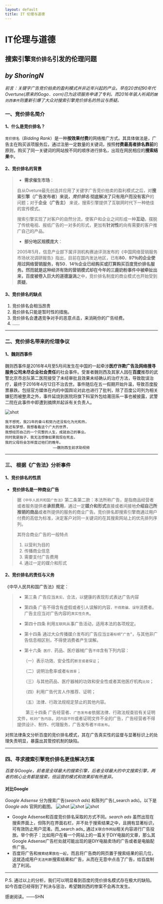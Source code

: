 ```yaml
---
layout: default
title: IT 伦理与道德
---
```

# IT伦理与道德
## 搜索引擎`竞价排名`引发的伦理问题
_by ShoringN_
---
_前言：关键字广告竞价拍卖的盈利模式并非近年兴起的产业。早在20世纪90年代Overtune(原来的Gogo．corn)已为这项服务申请了专利。而2016年骇人听闻的`魏则西事件`则重新引爆了大众对搜索引擎竞价排名的热议与质疑。_


### 一、竞价排名简介
#### 1、什么是竞价排名？
`竞价排名`（_Bidding Rank_）是一种**按效果付费**的网络推广方式。其具体做法是，广告主在购买该项服务后，通过注册一定数量的关键词，按照**付费最高者排名靠前**的原则，购买了同一关键词的网站按不同的顺序进行排名，出现在网民相应的**搜索结果**中。

#### 2、竞价排名的背景
>* **需求催生市场**：
>
>自从Oveture最先创造并应用了关键字广告竞价拍卖的盈利模式之后，对**搜索引擎（广告发布者）**来说，_竞价排名_ 彻底解决了只有用户而没有**客户**的问题；对于**企业（广告主）** 来说，搜索引擎提供了互联网时代下一种绝佳的宣传模式。
>
>搜索引擎实现了对客户的自然分流，使客户和企业之间形成一种**互动**，摆脱了传统电视、报纸广告的一对多的形式，更加有**针对性**的向有需要的客户推广自己的产品。
>
> * **部分地区规模庞大**：
>
>2005年5月，信息产业部下属评测机构赛迪评测发布的《中国网络营销服务市场状况调研报告》指出，目前在国内发达地区，已有**80．97％**的企业使用过网络营销服务，有50．14％企业已经购买或打算购买百度竞价排名服务。然而就是这种经济有效的营销模式却在今年的三鹿奶粉事件中被牵扯出来，百度被卷入巨大的**道德漩涡**之中，竞价排名制度的商业模式也开始受到**质疑**。

#### 3、竞价排名的缺点
1. 竞价排名会相当昂贵
2. 竟价排名只能是暂时性的措施。
3. 竞价排名会遭遇竞争对手的恶意点击，来消耗你的广告经费。
4. ……

**** 
### 二、竞价排名带来的伦理争议
#### 1、魏则西事件
魏则西事件是2016年4月至5月间发生在中国的一起牵涉**医疗诈欺广告及网络搜寻服务公司未尽企业社会责任**的社会事件。受害者魏则西及其家人因在**百度**推荐的武警北京市总队第二医院接受了未经审批且效果未经确认的治疗方法，导致耽误治疗，最终于2016年4月12日不治去世。事件随后在五一假期开始升温，导致百度股票暴跌。包括官方媒体在内的中国舆论对此也进行了批判，除了百度公司列为相关嫌犯而被整肃之外，事件延烧到医院将旗下科室外包给莆田系一事也被披露，武警二院在此事件中即遭到摘牌并起诉有关负责人。

![shot](images/lab1105.png)
```
我不想死，我21年的奋斗和努力还没有化为光和热，
我还有梦想，我想看看这个广大的世界，
我想经历自己的一个完整的人生，成就自己的事业。
同时我是独子，我无法想像如果我现在死去，
我的父母将会怎样度过他们的晚年。
                      ——魏则西生前求助视频
```
****

### 三、 根据《广告法》分析事件
#### 1、竞价排名的性质
* **竞价排名是一种商业广告**
> 据`《中华人民共和国广告法》`第二条第二款：本法所称广告，是指商品经营者或者服务提供者**承担费用**，通过一定**媒介和形式**直接或者间接地**介绍自己所推销的商品**或者所提供的服务的商业广告。竞价排名即搜索引擎商通过用户付费的高低为标准，决定客户对同一关键词的在其搜索网站上的优先排列序列。
>
> 其符合商业广告的一般特点
> 1. 以营利为目的
> 2. 传播商业信息
> 3. 需要支付广告费用
> 4. 通过一定的媒介和形式

#### 2、竞价排名的责任与义务
《中华人民共和国广告法》规定：
>* 第三条 广告应当`真实`、合法，以健康的表现形式表达广告内容
>
>* 第四条 广告不得含有虚假或者引人误解的内容`，不得欺骗、误导`消费者。广告主应当对广告内容的`真实性负责`。
>
> * 第四十四条 利用`互联网`从事广告活动，适用本法的各项规定。
>
>* 第十四条 通过大众传播媒介发布的广告应当`显著标明“广告”`，与其他非广告信息相区别，不得使消费者产生误解。
>
>* 第十六条` 医疗、`药品、医疗器械广告`不得`含有下列内容：
>
>　　（一）表示功效、安全性的`断言或者保证`；
>
>　　（二）说明治愈率或者`有效率`；
>
>　　（三）与其他药品、医疗器械的功效和安全性或者其他医疗机构`比较`；
>
>　　（四）利用广告代言人作推荐、证明；
>
>　　（五）法律、行政法规规定禁止的其他内容。
>
>　　第三十四条 广告经营者、`广告发布者`依据法律、行政法规查验有关证明文件，`核对广告内容`。对`内容不符`或者证明文件不全的广告，广告经营者不得提供设计、制作、代理服务，广告发布者`不得发布`。

对照法律条文分析百度的竞价排名模式，其在广告真实性的监督与显著标识上的处理失责明显，暴露出其管控机制的缺陷。

--- 

### 四、寻求搜索引擎竞价排名更佳解决方案
_百度与Google，前者是全球最大的搜索引擎，后者全球最大的中文搜索引擎，两者的核心业务都是搜索，但运营的模式和效果却有所差异。_
#### 对比Google
_Google Adsense_ 分为搜索广告(_search ads_) 和陈列广告(_search ads)。以下是 _Google ads_ 官网的截图。
![shot](images/lab1102.png)
![shot](images/lab1103.png)
![shot](images/lab1104.png)
* Google Adsense和百度竞价排名采取的方式不同。_search ads_ 虽然出现在搜索界面上，但陈列在界面右栏，并不处于搜索结果之中，且拥有显著标识，可有效防止用户混淆。而_search ads_ 通过`关联合作网站`相关内容进行广告投放。举个例子：比如用户在看一个网站上的一篇关于DIY电脑的文章，那么其Google Adsense广告栏处就可能出现的是DIY电脑卖场的广告或者是电脑配件广告。
* 百度将广告和`搜索结果放在一起`，而且将广告商的网页置于搜索结果的前几位，这就造成用户`无法判断`搜索结果和广告，从而在无意中点击了广告，给百度制造了利润。
---
P.S. 通过以上的分析，我们可以明显看到百度的竞价排名模式存在极大的缺陷。如今百度已经得到了判决与惩治，希望魏则西的惨案不会再次发生。

感谢阅读。——SHN